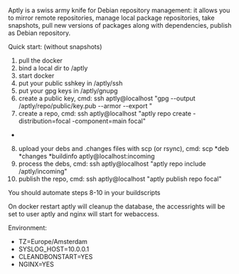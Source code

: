 
Aptly is a swiss army knife for Debian repository management: it allows you to mirror remote repositories, manage local package repositories, take snapshots, pull new versions of packages along with dependencies, publish as Debian repository.

Quick start: (without snapshots)

1) pull the docker
2) bind a local dir to /aptly
3) start docker
4) put your public sshkey in /aptly/ssh
5) put your gpg keys in /aptly/gnupg
6) create a public key, cmd: ssh aptly@localhost "gpg --output /aptly/repo/public/key.pub --armor --export <YOUR GPG ID HERE>"
7) create a repo, cmd: ssh aptly@localhost "aptly repo create -distribution=focal -component=main focal"
-
8) upload your debs and .changes files with scp (or rsync), cmd: scp *deb *changes *buildinfo aptly@localhost:incoming
9) process the debs, cmd: ssh aptly@localhost "aptly repo include /aptly/incoming" 
10) publish the repo, cmd: ssh aptly@localhost "aptly publish repo focal" 

You should automate steps 8-10 in your buildscripts

On docker restart aptly will cleanup the database, the accessrights will be set to user aptly and nginx will start for webaccess.

Environment:
  - TZ=Europe/Amsterdam
  - SYSLOG_HOST=10.0.0.1
  - CLEANDBONSTART=YES
  - NGINX=YES
